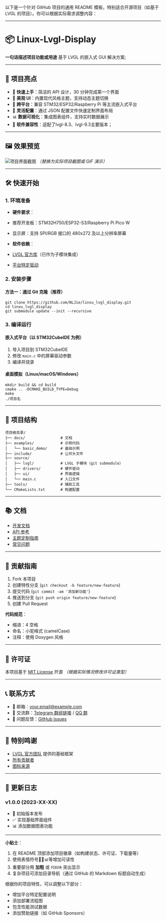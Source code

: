 以下是一个针对 GitHub 项目的通用 README 模板，特别适合开源项目（如基于 LVGL 的项目）。你可以根据实际需求调整内容：

***

# 📦 Linux-Lvgl-Display

**一句话描述项目功能或用途**
基于 LVGL 的嵌入式 GUI 解决方案;

***

## 🌟 项目亮点

- 🚀 **快速上手**：简洁的 API 设计，30 分钟完成第一个界面
- 🎨 **美观 UI**：内置现代风格主题，支持动态主题切换
- 📱 **跨平台**：兼容 STM32/ESP32/Raspberry Pi 等主流嵌入式平台
- 🔧 **灵活配置**：通过 JSON 配置文件快速定制界面布局
- 📊 **数据可视化**：集成图表组件，支持实时数据展示
- 🔧 **软件兼容性**：适配了lvgl-8.3、lvgl-9.3主要版本；

***

## 🖼️ 效果预览

![项目界面截图](https://via.placeholder.com/800x450?text=Project+Demo+Screenshot)
*（替换为实际项目截图或 GIF 演示）*

***

## 🛠️ 快速开始

### 1. 环境准备

- **硬件要求**：
- 推荐开发板：STM32H750/ESP32-S3/Raspberry Pi Pico W
- 显示屏：支持 SPI/RGB 接口的 480x272 及以上分辨率屏幕

- **软件依赖**：
- [LVGL 官方库](https://github.com/lvgl/lvgl)（已作为子模块集成）
- [平台特定驱动](https://docs.lvgl.io/latest/en/html/get-started/index.html)

### 2. 安装步骤

#### 方法一：通过 Git 克隆（推荐）

```
git clone https://github.com/NLJie/linxu_lvgl_display.git
cd linxu_lvgl_display
git submodule update --init --recursive
```

### 3. 编译运行

#### 嵌入式平台（以 STM32CubeIDE 为例）

1. 导入项目到 STM32CubeIDE
2. 修改 `main.c` 中的屏幕驱动参数
3. 编译并烧录

#### 桌面模拟（Linux/macOS/Windows）

```
mkdir build && cd build
cmake .. -DCMAKE_BUILD_TYPE=Debug
make
./项目名
```

***

## 📂 项目结构

```
项目根目录/
├── docs/                # 文档
├── examples/            # 示例代码
│   └── basic_demo/      # 基础示例
├── include/             # 公共头文件
├── source/
│   ├── lvgl/            # LVGL 子模块（git submodule）
│   ├── drivers/         # 硬件驱动
│   ├── ui/              # 界面逻辑
│   └── main.c           # 入口文件
├── tools/               # 辅助工具
└── CMakeLists.txt       # 构建配置
```

***

## 📚 文档

- [开发文档](docs/development.md)
- [API 参考](docs/api_reference.md)
- [主题定制指南](docs/theming.md)
- [常见问题](docs/faq.md)

***

## 🤝 贡献指南

1. Fork 本项目
2. 创建特性分支 (`git checkout -b feature/new-feature`)
3. 提交代码 (`git commit -am '添加新功能'`)
4. 推送到分支 (`git push origin feature/new-feature`)
5. 创建 Pull Request

**代码规范**：

- 缩进：4 空格
- 命名：小驼峰式 (camelCase)
- 注释：使用 Doxygen 风格

***

## 📜 许可证

本项目基于 [MIT License](LICENSE) 开源
*（根据实际情况修改许可证类型）*

***

## 📞 联系方式

- 📧 邮箱：your.email@example.com
- 💬 交流群：[Telegram 群组链接](https://t.me/yourgroup) / [QQ 群](https://jq.qq.com/)
- 🐞 问题反馈：[GitHub Issues](https://github.com/你的用户名/项目名/issues)

***

## 🙏 特别鸣谢

- [LVGL 官方团队](https://github.com/lvgl) 提供的基础框架
- [所有贡献者](https://github.com/你的用户名/项目名/graphs/contributors)
- [图标来源](https://www.flaticon.com/)

***

## 📌 更新日志

### v1.0.0 (2023-XX-XX)

- 🎉 初始版本发布
- ✅ 实现基础界面组件
- 📊 添加数据图表功能

***

**小贴士**：

1. 在 README 顶部添加项目徽章（如构建状态、许可证、下载量等）  
2. 使用表情符号🎨🚀📊等增加可读性  
3. 重要部分用 **加粗** 或 `代码块` 突出显示  
4. 复杂项目可添加目录导航（通过 GitHub 的 Markdown 标题自动生成）

根据你的项目特性，可以调整以下部分：

- 增加平台特定配置说明
- 添加部署流程图
- 包含性能测试数据
- 添加赞助链接（如 GitHub Sponsors）